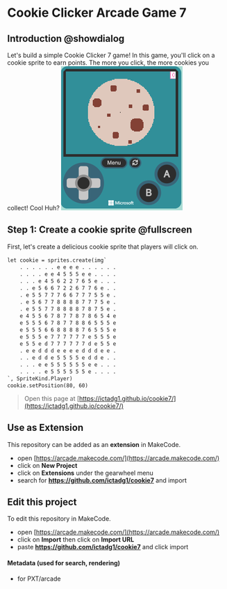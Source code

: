  # Cookie Clicker Arcade Game 7

## Introduction @showdialog

Let's build a simple Cookie Clicker 7 game! In this game, you'll click on a cookie sprite to earn points. The more you click, the more cookies you collect! Cool Huh?
![Cookie clicker game 4](https://raw.githubusercontent.com/ictadg1/cookie7/refs/heads/master/images/cookie.png)

## Step 1: Create a cookie sprite @fullscreen

First, let's create a delicious cookie sprite that players will click on.

```blocks
let cookie = sprites.create(img`
    . . . . . . e e e e . . . . . .
    . . . . e e 4 5 5 5 e e . . . .
    . . . e 4 5 6 2 2 7 6 5 e . . .
    . . e 5 6 6 7 2 2 6 7 7 6 e . .
    . e 5 5 7 7 7 6 6 7 7 7 5 5 e .
    . e 5 6 7 7 8 8 8 8 7 7 7 5 e .
    . e 5 5 7 7 8 8 8 8 7 8 7 5 e .
    e 4 5 5 6 7 8 7 7 8 7 8 6 5 4 e
    e 5 5 5 6 7 8 7 7 8 8 6 5 5 5 e
    e 5 5 5 6 6 8 8 8 8 7 6 5 5 5 e
    e 5 5 5 e 7 7 7 7 7 7 e 5 5 5 e
    e 5 5 e d 7 7 7 7 7 7 d e 5 5 e
    . e e d d d e e e e d d d e e .
    . . e d d e 5 5 5 5 e d d e . .
    . . . e e 5 5 5 5 5 5 e e . . .
    . . . . e 5 5 5 5 5 5 e . . . .
`, SpriteKind.Player)
cookie.setPosition(80, 60)
```



> Open this page at [https://ictadg1.github.io/cookie7/](https://ictadg1.github.io/cookie7/)

## Use as Extension

This repository can be added as an **extension** in MakeCode.

* open [https://arcade.makecode.com/](https://arcade.makecode.com/)
* click on **New Project**
* click on **Extensions** under the gearwheel menu
* search for **https://github.com/ictadg1/cookie7** and import

## Edit this project

To edit this repository in MakeCode.

* open [https://arcade.makecode.com/](https://arcade.makecode.com/)
* click on **Import** then click on **Import URL**
* paste **https://github.com/ictadg1/cookie7** and click import

#### Metadata (used for search, rendering)

* for PXT/arcade
<script src="https://makecode.com/gh-pages-embed.js"></script><script>makeCodeRender("{{ site.makecode.home_url }}", "{{ site.github.owner_name }}/{{ site.github.repository_name }}");</script>
